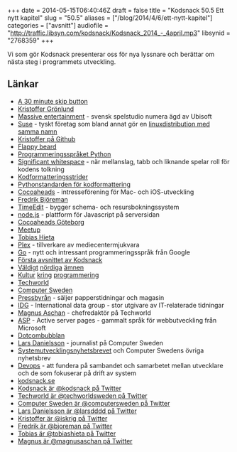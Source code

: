 +++
date = 2014-05-15T06:40:46Z
draft = false
title = "Kodsnack 50.5 Ett nytt kapitel"
slug = "50.5"
aliases = ["/blog/2014/4/6/ett-nytt-kapitel"]
categories = ["avsnitt"]
audiofile = "http://traffic.libsyn.com/kodsnack/Kodsnack_2014_-_4april.mp3"
libsynid = "2768359"
+++

Vi som gör Kodsnack presenterar oss för nya lyssnare och berättar om nästa steg i programmets utveckling.

## Länkar ##

* [A 30 minute skip button](http://atp.fm/episodes/33-a-30-minute-skip-button)
* [Kristoffer Grönlund](http://koru.se)
* [Massive entertainment](http://www.massive.se) - svensk spelstudio numera ägd av Ubisoft
* [Suse](https://www.suse.com) - tyskt företag som bland annat gör en [linuxdistribution med samma namn](http://www.opensuse.org/en/)
* [Kristoffer på Github](https://github.com/krig)
* [Flappy beard](http://krig.itch.io/flappy-beard)
* [Programmeringsspråket Python](https://python.org)
* [Significant whitespace](http://c2.com/cgi/wiki?SyntacticallySignificantWhitespaceConsideredHarmful) - när mellanslag, tabb och liknande spelar roll för kodens tolkning
* [Kodformatteringsstrider](http://programmers.stackexchange.com/questions/57/tabs-versus-spaceswhat-is-the-proper-indentation-character-for-everything-in-e)
* [Pythonstandarden för kodformattering](http://legacy.python.org/dev/peps/pep-0008/)
* [Cocoaheads](http://www.cocoaheads.org) - intresseförening för Mac- och iOS-utveckling
* [Fredrik Björeman](http://www.bjoreman.com)
* [TimeEdit](http://www.timeedit.se) - bygger schema- och resursbokningssystem
* [node.js](http://nodejs.org) - plattform för Javascript på serversidan
* [Cocoaheads Göteborg](http://www.meetup.com/cocoaheads-goteborg/)
* [Meetup](http://www.meetup.com)
* [Tobias Hieta](http://www.twitter.com/tobiashieta/)
* [Plex](http://plexapp.com/) - tillverkare av mediecentermjukvara
* [Go](http://www.golang.org) - nytt och intressant programmeringsspråk från Google
* [Första avsnittet av Kodsnack](http://kodsnack.se/blog/2012/9/16/kodsnack-1-som-att-handla-p-ikea)
* [Väldigt](http://kodsnack.se/blog/2012/11/19/kodsnack-8-byggare-bob) [nördiga](http://kodsnack.se/blog/2013/1/30/kodsnack-12-merging-frodo) [ämnen](http://kodsnack.se/blog/2014/1/31/kodsnack-38-en-stor-hg-hriga-shellscript)
* [Kultur](http://kodsnack.se/blog/2013/5/5/kodsnack-20-att-leka-cowboys-och-ingenjrer) [kring](http://kodsnack.se/blog/2013/8/23/kodsnack-25-tid-att-tnka-snett) [programmering](http://kodsnack.se/blog/2014/1/12/kodsnack-35-intervju-med-marcin-de-kaminski)
* [Techworld](http://techworld.idg.se)
* [Computer Sweden](http://computersweden.idg.se)
* [Pressbyrån](http://www.pressbyran.se) - säljer papperstidningar och magasin
* [IDG](http://www.idg.com) - International data group - stor utgivare av IT-relaterade tidningar
* [Magnus Aschan](https://twitter.com/MagnusAschan) - chefredaktör på Techworld
* [ASP](http://en.wikipedia.org/wiki/Active_Server_Pages) - Active server pages - gammalt språk för webbutveckling från Microsoft
* [Dotcombubblan](http://sv.wikipedia.org/wiki/IT-bubblan)
* [Lars Danielsson](http://www.twitter.com/larsdddd/) - journalist på Computer Sweden
* [Systemutvecklingsnyhetsbrevet](http://computersweden.idg.se/2.2683/1.29705) och Computer Swedens övriga nyhetsbrev
* [Devops](http://en.wikipedia.org/wiki/Devops) - att fundera på sambandet och samarbetet mellan utvecklare och de som fokuserar på drift av system
* [kodsnack.se](http://www.kodsnack.se)
* [Kodsnack är @kodsnack på Twitter](http://www.twitter.com/kodsnack/)
* [Techworld är @techworldsweden på Twitter](http://www.twitter.com/techworldsweden/)
* [Computer Sweden är @computersweden på Twitter](https://twitter.com/ComputerSweden)
* [Lars Danielsson är @larsdddd på Twitter](http://www.twitter.com/larsdddd/)
* [Kristoffer är @iskrig på Twitter](http://www.twitter.com/iskrig/)
* [Fredrik är @bjoreman på Twitter](http://www.twitter.com/bjoreman/)
* [Tobias är @tobiashieta på Twitter](http://www.twitter.com/tobiashieta/)
* [Magnus är @magnusaschan på Twitter](https://twitter.com/MagnusAschan)

